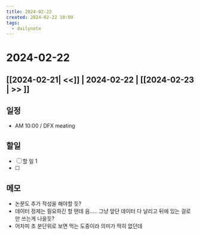 ```yaml
---
title: 2024-02-22
created: 2024-02-22 10:09
tags:
  - dailynote
---
```

# 2024-02-22
## [[2024-02-21| <<]] | 2024-02-22 | [[2024-02-23 | >> ]]

## 일정
- AM 10:00  / DFX meating 

## 할일
- [ ] 할 일 1
- [ ] 

## 메모
- 논문도 추가 작성을 해야할 듯?
- 데이터 정제는 필요하긴 할 탠데 음..... 그냥 앞단 데이터 다 날리고 뒤에 있는 걸로만 쓰는게 나을듯?
- 어차피 초 분단위로 보면 먹는 도중이라 의미가 딱히 없던데
